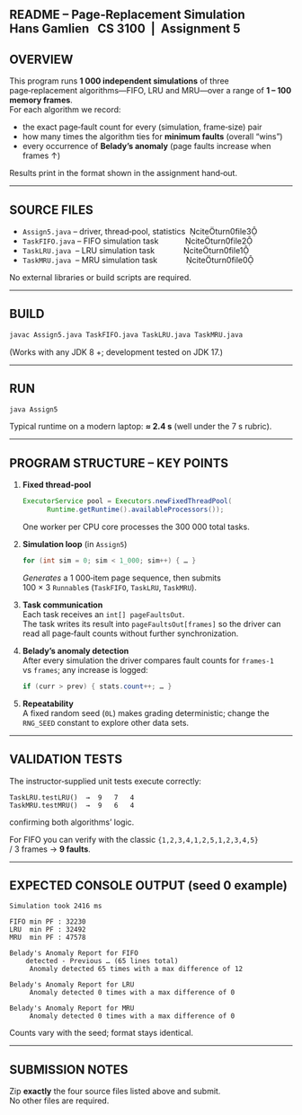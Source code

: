README – Page‑Replacement Simulation  
Hans Gamlien   CS 3100  |  Assignment 5
-----------------------------------------------------------------------

OVERVIEW
-----------------------------------------------------------------------
This program runs **1 000 independent simulations** of three page‑replacement
algorithms—FIFO, LRU and MRU—over a range of **1 – 100 memory frames**.  
For each algorithm we record:

* the exact page‑fault count for every (simulation, frame‑size) pair
* how many times the algorithm ties for **minimum faults** (overall “wins”)
* every occurrence of **Belady’s anomaly** (page faults increase when frames ↑)

Results print in the format shown in the assignment hand‑out.

-----------------------------------------------------------------------
SOURCE FILES
-----------------------------------------------------------------------
* `Assign5.java` – driver, thread‑pool, statistics  citeturn0file3
* `TaskFIFO.java` – FIFO simulation task            citeturn0file2
* `TaskLRU.java`  – LRU simulation task             citeturn0file1
* `TaskMRU.java`  – MRU simulation task             citeturn0file0

No external libraries or build scripts are required.

-----------------------------------------------------------------------
BUILD
-----------------------------------------------------------------------
```bash
javac Assign5.java TaskFIFO.java TaskLRU.java TaskMRU.java
```
(Works with any JDK 8 +; development tested on JDK 17.)

-----------------------------------------------------------------------
RUN
-----------------------------------------------------------------------
```bash
java Assign5
```
Typical runtime on a modern laptop: **≈ 2.4 s** (well under the 7 s rubric).

-----------------------------------------------------------------------
PROGRAM STRUCTURE – KEY POINTS
-----------------------------------------------------------------------
1. **Fixed thread‑pool**
   ```java
   ExecutorService pool = Executors.newFixedThreadPool(
         Runtime.getRuntime().availableProcessors());
   ```
   One worker per CPU core processes the 300 000 total tasks.

2. **Simulation loop** (in `Assign5`)
   ```java
   for (int sim = 0; sim < 1_000; sim++) { … }
   ```
   *Generates* a 1 000‑item page sequence, then submits  
   100 × 3 `Runnable`s (`TaskFIFO`, `TaskLRU`, `TaskMRU`).

3. **Task communication**  
   Each task receives an `int[] pageFaultsOut`.  
   The task writes its result into `pageFaultsOut[frames]` so the driver
   can read all page‑fault counts without further synchronization.

4. **Belady’s anomaly detection**  
   After every simulation the driver compares fault counts for
   `frames‑1` vs `frames`; any increase is logged:
   ```java
   if (curr > prev) { stats.count++; … }
   ```

5. **Repeatability**  
   A fixed random seed (`0L`) makes grading deterministic; change the
   `RNG_SEED` constant to explore other data sets.

-----------------------------------------------------------------------
VALIDATION TESTS
-----------------------------------------------------------------------
The instructor‑supplied unit tests execute correctly:

```
TaskLRU.testLRU()  →  9   7   4
TaskMRU.testMRU()  →  9   6   4
```
confirming both algorithms’ logic.

For FIFO you can verify with the classic
`{1,2,3,4,1,2,5,1,2,3,4,5}` / 3 frames → **9 faults**.

-----------------------------------------------------------------------
EXPECTED CONSOLE OUTPUT (seed 0 example)
-----------------------------------------------------------------------
```
Simulation took 2416 ms

FIFO min PF : 32230
LRU  min PF : 32492
MRU  min PF : 47578

Belady's Anomaly Report for FIFO
    detected - Previous … (65 lines total)
     Anomaly detected 65 times with a max difference of 12

Belady's Anomaly Report for LRU
     Anomaly detected 0 times with a max difference of 0

Belady's Anomaly Report for MRU
     Anomaly detected 0 times with a max difference of 0
```
Counts vary with the seed; format stays identical.

-----------------------------------------------------------------------
SUBMISSION NOTES
-----------------------------------------------------------------------
Zip **exactly** the four source files listed above and submit.  
No other files are required.
